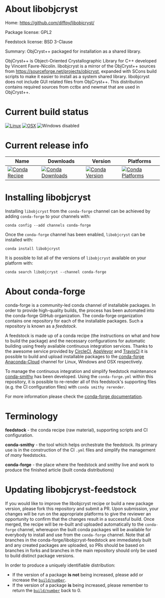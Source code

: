 About libobjcryst
=================

Home: https://github.com/diffpy/libobjcryst/

Package license: GPL2

Feedstock license: BSD 3-Clause

Summary: ObjCryst++ packaged for installation as a shared library.

ObjCryst++ is Object-Oriented Crystallographic Library for C++ developed
by Vincent Favre-Nicolin. libobjcryst is a mirror of the ObjCryst++
sources from https://sourceforge.net/projects/objcryst, expanded with
SCons build scripts to make it easier to install as a system shared
library. libobjcryst does not include GUI related files from ObjCryst++.
This distribution contains required sources from cctbx and newmat that are
used in ObjCryst++.


Current build status
====================

[![Linux](https://img.shields.io/circleci/project/github/conda-forge/libobjcryst-feedstock/master.svg?label=Linux)](https://circleci.com/gh/conda-forge/libobjcryst-feedstock)
[![OSX](https://img.shields.io/travis/conda-forge/libobjcryst-feedstock/master.svg?label=macOS)](https://travis-ci.org/conda-forge/libobjcryst-feedstock)
![Windows disabled](https://img.shields.io/badge/Windows-disabled-lightgrey.svg)

Current release info
====================

| Name | Downloads | Version | Platforms |
| --- | --- | --- | --- |
| [![Conda Recipe](https://img.shields.io/badge/recipe-libobjcryst-green.svg)](https://anaconda.org/conda-forge/libobjcryst) | [![Conda Downloads](https://img.shields.io/conda/dn/conda-forge/libobjcryst.svg)](https://anaconda.org/conda-forge/libobjcryst) | [![Conda Version](https://img.shields.io/conda/vn/conda-forge/libobjcryst.svg)](https://anaconda.org/conda-forge/libobjcryst) | [![Conda Platforms](https://img.shields.io/conda/pn/conda-forge/libobjcryst.svg)](https://anaconda.org/conda-forge/libobjcryst) |

Installing libobjcryst
======================

Installing `libobjcryst` from the `conda-forge` channel can be achieved by adding `conda-forge` to your channels with:

```
conda config --add channels conda-forge
```

Once the `conda-forge` channel has been enabled, `libobjcryst` can be installed with:

```
conda install libobjcryst
```

It is possible to list all of the versions of `libobjcryst` available on your platform with:

```
conda search libobjcryst --channel conda-forge
```


About conda-forge
=================

conda-forge is a community-led conda channel of installable packages.
In order to provide high-quality builds, the process has been automated into the
conda-forge GitHub organization. The conda-forge organization contains one repository
for each of the installable packages. Such a repository is known as a *feedstock*.

A feedstock is made up of a conda recipe (the instructions on what and how to build
the package) and the necessary configurations for automatic building using freely
available continuous integration services. Thanks to the awesome service provided by
[CircleCI](https://circleci.com/), [AppVeyor](https://www.appveyor.com/)
and [TravisCI](https://travis-ci.org/) it is possible to build and upload installable
packages to the [conda-forge](https://anaconda.org/conda-forge)
[Anaconda-Cloud](https://anaconda.org/) channel for Linux, Windows and OSX respectively.

To manage the continuous integration and simplify feedstock maintenance
[conda-smithy](https://github.com/conda-forge/conda-smithy) has been developed.
Using the ``conda-forge.yml`` within this repository, it is possible to re-render all of
this feedstock's supporting files (e.g. the CI configuration files) with ``conda smithy rerender``.

For more information please check the [conda-forge documentation](https://conda-forge.org/docs/).

Terminology
===========

**feedstock** - the conda recipe (raw material), supporting scripts and CI configuration.

**conda-smithy** - the tool which helps orchestrate the feedstock.
                   Its primary use is in the construction of the CI ``.yml`` files
                   and simplify the management of *many* feedstocks.

**conda-forge** - the place where the feedstock and smithy live and work to
                  produce the finished article (built conda distributions)


Updating libobjcryst-feedstock
==============================

If you would like to improve the libobjcryst recipe or build a new
package version, please fork this repository and submit a PR. Upon submission,
your changes will be run on the appropriate platforms to give the reviewer an
opportunity to confirm that the changes result in a successful build. Once
merged, the recipe will be re-built and uploaded automatically to the
`conda-forge` channel, whereupon the built conda packages will be available for
everybody to install and use from the `conda-forge` channel.
Note that all branches in the conda-forge/libobjcryst-feedstock are
immediately built and any created packages are uploaded, so PRs should be based
on branches in forks and branches in the main repository should only be used to
build distinct package versions.

In order to produce a uniquely identifiable distribution:
 * If the version of a package **is not** being increased, please add or increase
   the [``build/number``](https://conda.io/docs/user-guide/tasks/build-packages/define-metadata.html#build-number-and-string).
 * If the version of a package **is** being increased, please remember to return
   the [``build/number``](https://conda.io/docs/user-guide/tasks/build-packages/define-metadata.html#build-number-and-string)
   back to 0.
